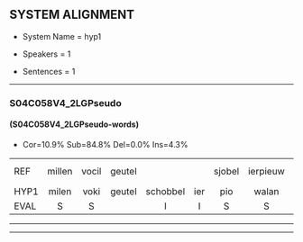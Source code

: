 
## SYSTEM ALIGNMENT

- System Name = hyp1

- Speakers = 1

- Sentences = 1

---

### S04C058V4_2LGPseudo

#### (S04C058V4_2LGPseudo-words)

- Cor=10.9%	Sub=84.8%	Del=0.0%	Ins=4.3%

|  |  |  |  |  |  |  |  |  |  |  |  |  |  |  |  |  |  |  |  |  |  |  |  |  |  |  |  |  |  |  |  |  |  |  |  |  |  |  |  |  |  |  |  |  |  |  |
|:--- |:---:|:---:|:---:|:---:|:---:|:---:|:---:|:---:|:---:|:---:|:---:|:---:|:---:|:---:|:---:|:---:|:---:|:---:|:---:|:---:|:---:|:---:|:---:|:---:|:---:|:---:|:---:|:---:|:---:|:---:|:---:|:---:|:---:|:---:|:---:|:---:|:---:|:---:|:---:|:---:|:---:|:---:|:---:|:---:|:---:|:---:|
| REF | millen | vocil | geutel |  |  | sjobel | ierpieuw | walaan | erke | haweel | * | saarweng | gevicht | eemde | bepoud | orstalk | veten*(vetten) | gefouw | vurpaand | nizung | fiewon | kneurem | vawaai | strellen*(strelen) | zwieten | foetbans | * | * | oonste | muider | grijnken | schielstaug | prilsood | vloender | milste | veurder | kloeien | ulen | orponk | schodig | ijpo | menuur | * | spreikje | hiffreeuw | wooien |
| HYP1 | milen | voki | geutel | schobbel | ier | pio | walan | erka | hawel | sa | sarweng | gewicht | eemda | bepout | oorstalk | zetten | gefauw | vuurpaand | nisoen | fion | kneuren | van | waai | strelen | zweten | voetvoet | baa | voetbans | onste | mudder | grenken | schielstaag | brilsoot | vlunder | milsta | vlunder | kloeien | ulen | orponk | schodig | epo | meneur | spre | sprekje | gifreuw | woe |
| EVAL | S | S |  | I | I | S | S | S | S | S | S | S | S | S | S | S | S | S | S | S | S | S | S | S | S | S | S | S | S | S | S | S | S | S | S | S |  |  |  |  | S | S | S | S | S | S |
---

---
